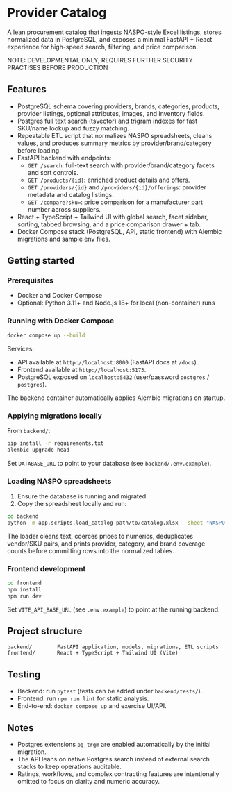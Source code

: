 # Provider Catalog

A lean procurement catalog that ingests NASPO-style Excel listings, stores normalized data in PostgreSQL, and exposes a minimal FastAPI + React experience for high-speed search, filtering, and price comparison.

NOTE: DEVELOPMENTAL ONLY, REQUIRES FURTHER SECURITY PRACTISES BEFORE PRODUCTION

## Features

- PostgreSQL schema covering providers, brands, categories, products, provider listings, optional attributes, images, and inventory fields.
- Postgres full text search (tsvector) and trigram indexes for fast SKU/name lookup and fuzzy matching.
- Repeatable ETL script that normalizes NASPO spreadsheets, cleans values, and produces summary metrics by provider/brand/category before loading.
- FastAPI backend with endpoints:
  - `GET /search`: full-text search with provider/brand/category facets and sort controls.
  - `GET /products/{id}`: enriched product details and offers.
  - `GET /providers/{id}` and `/providers/{id}/offerings`: provider metadata and catalog listings.
  - `GET /compare?sku=`: price comparison for a manufacturer part number across suppliers.
- React + TypeScript + Tailwind UI with global search, facet sidebar, sorting, tabbed browsing, and a price comparison drawer + tab.
- Docker Compose stack (PostgreSQL, API, static frontend) with Alembic migrations and sample env files.

## Getting started

### Prerequisites

- Docker and Docker Compose
- Optional: Python 3.11+ and Node.js 18+ for local (non-container) runs

### Running with Docker Compose

```bash
docker compose up --build
```

Services:
- API available at `http://localhost:8000` (FastAPI docs at `/docs`).
- Frontend available at `http://localhost:5173`.
- PostgreSQL exposed on `localhost:5432` (user/password `postgres` / `postgres`).

The backend container automatically applies Alembic migrations on startup.

### Applying migrations locally

From `backend/`:

```bash
pip install -r requirements.txt
alembic upgrade head
```

Set `DATABASE_URL` to point to your database (see `backend/.env.example`).

### Loading NASPO spreadsheets

1. Ensure the database is running and migrated.
2. Copy the spreadsheet locally and run:

```bash
cd backend
python -m app.scripts.load_catalog path/to/catalog.xlsx --sheet "NASPO August 2025"
```

The loader cleans text, coerces prices to numerics, deduplicates vendor/SKU pairs, and prints provider, category, and brand coverage counts before committing rows into the normalized tables.

### Frontend development

```bash
cd frontend
npm install
npm run dev
```

Set `VITE_API_BASE_URL` (see `.env.example`) to point at the running backend.

## Project structure

```
backend/        FastAPI application, models, migrations, ETL scripts
frontend/       React + TypeScript + Tailwind UI (Vite)
```

## Testing

- Backend: run `pytest` (tests can be added under `backend/tests/`).
- Frontend: run `npm run lint` for static analysis.
- End-to-end: `docker compose up` and exercise UI/API.

## Notes

- Postgres extensions `pg_trgm` are enabled automatically by the initial migration.
- The API leans on native Postgres search instead of external search stacks to keep operations auditable.
- Ratings, workflows, and complex contracting features are intentionally omitted to focus on clarity and numeric accuracy.
